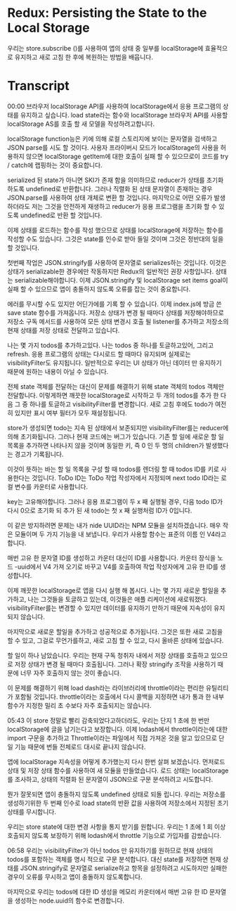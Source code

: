 # Redux: Persisting the State to the Local Storage

우리는 store.subscribe ()를 사용하여 앱의 상태 중 일부를 localStorage에 효율적으로 유지하고 새로 고침 한 후에 복원하는 방법을 배웁니다.

# Transcript

00:00 브라우저 localStorage API를 사용하여 localStorage에서 응용 프로그램의 상태를 유지하고 싶습니다. load state라는 함수와 localStorage 브라우저 API를 사용할 localStorage AS를 호출 할 새 모델을 작성하려고합니다.

localStorage function능은 키에 의해 로컬 스토리지에 보이는 문자열을 검색하고 JSON parse를 시도 할 것이다. 사용자 프라이버시 모드가 localStorage의 사용을 허용하지 않으면 localStorage getItem에 대한 호출이 실패 할 수 있으므로이 코드를 try / catch에 랩핑하는 것이 중요합니다.

serialized 된 state가 아니면 SKI가 존재 함을 의미하므로 reducer가 상태를 초기화하도록 undefined로 반환합니다. 그러나 직렬화 된 상태 문자열이 존재하는 경우 JSON.parse를 사용하여 상태 개체로 변환 할 것입니다. 마지막으로 어떤 오류가 발생하더라도 저는 그것을 안전하게 재생하고 reducer가 응용 프로그램을 초기화 할 수 있도록 undefined로 반환 할 것입니다.

이제 상태를 로드하는 함수를 작성 했으므로 상태를 localStorage에 저장하는 함수를 작성할 수도 있습니다. 그것은 state를 인수로 받아 들일 것이며 그것은 정반대의 일을 할 것입니다.

첫번째 작업은 JSON.stringify를 사용하여 문자열로 serializes하는 것입니다. 이것은 상태가 serializable한 경우에만 작동하지만 Redux의 일반적인 권장 사항입니다. 상태는 serializable해야합니다. 이제 JSON.stringify 및 localStorage set items goal이 실패 할 수 있으므로 앱이 충돌하지 않도록 오류를 잡는 것이 중요합니다.

에러를 무시할 수도 있지만 어딘가에를 기록 할 수 있습니다. 이제 index.js에 방금 쓴 save state 함수를 가져옵니다. 저장소 상태가 변경 될 때마다 상태를 저장해야하므로 저장소 구독 메서드를 사용하여 모든 상태 변경시 호출 될 listener를 추가하고 저장소의 현재 상태를 저장 상태로 전달하고 있습니다.

나는 몇 가지 todos를 추가하고있다. 나는 todos 중 하나를 토글하고있어, 그리고 refresh. 응용 프로그램의 상태는 다시로드 할 때마다 유지되며 실제로는 visibilityFilter도 유지됩니다. 일반적으로 우리는 UI 상태가 아닌 데이터 만 유지하기 때문에 원하는 내용이 아닐 수 있습니다.

전체 state 객체를 전달하는 대신이 문제를 해결하기 위해 state 객체의 todos 객체만 전달합니다. 이렇게하면 깨끗한 localStorage로 시작하고 두 개의 todos를 추가 한 다음 그 중 하나를 토글하고 visibilityFilter를 변경합니다. 새로 고침 후에도 todo가 여전히 있지만 표시 여부 필터가 모두 재설정됩니다.

store가 생성되면 todo는 지속 된 상태에서 보존되지만 visibilityFilter를는 reducer에 의해 초기화됩니다. 그러나 현재 코드에는 버그가 있습니다. 기존 할 일에 새로운 할 일 목록을 추가하면 나타나지 않을 것이며 동일한 키, 즉 0 인 두 명의 children가 발생했다는 경고가 기록됩니다.

이것이 뜻하는 바는 할 일 목록을 구성 할 때 todos를 렌더링 할 때 todos ID를 키로 사용한다는 것입니다. ToDo ID는 ToDo 작업 작성자에서 지정되며 next todo ID라는 로컬 변수를 카운터로 사용합니다.

key는 고유해야합니다. 그러나 응용 프로그램이 두 x 째 실행될 경우, 다음 todo ID가 다시 0으로 초기화 되 추가 된 새 todo는 첫 x 째 실행처럼 ID가 0입니다.

이 같은 방지하려면 문제는 내가 nide UUID라는 NPM 모듈을 설치하겠습니다. 매우 작은 모듈이며 두 가지 기능을 내 보냅니다. 우리가 사용할 함수는 표준의 이름 인 V4라고합니다.

매번 고유 한 문자열 ID를 생성하고 카운터 대신이 ID를 사용합니다. 카운터 장식을 노드 -uuid에서 V4 가져 오기로 바꾸고 V4를 호출하여 작업 작성자에게 고유 한 ID를 생성합니다.

이제 깨끗한 localStorage로 앱을 다시 실행 해 봅시다. 나는 몇 가지 새로운 할일을 추가하고, 나는 그것들을 토글하고 있는데, 이것들은 애플 리케이션에 새로워졌다. visibilityFilter를는 변경할 수 있지만 데이터를 유지하기 만하기 때문에 지속성이 유지되지 않습니다.

마지막으로 새로운 할일을 추가하고 성공적으로 추가됩니다. 그것은 또한 새로 고침을 할 수 있고, 그걸로 무언가를하고, 새로 고침 할 수 있고, 다시 올바른 상태에 있습니다.

할 일이 하나 남았습니다. 우리는 현재 구독 청취자 내에서 저장 상태를 호출하고 있으므로 저장 상태가 변경 될 때마다 호출됩니다. 그러나 확장 stringify 조작을 사용하기 때문에 너무 자주 호출하지 않는 것이 좋습니다.

이 문제를 해결하기 위해 load dash라는 라이브러리에 throttle이라는 편리한 유틸리티가 포함될 것입니다. throttle이라는 호출에서 다시 콜백을 지정하면 내가 통과 한 내부 함수가 지정한 밀리 초 수보다 자주 호출되지는 않습니다.

05:43 이 store 정말로 빨리 감축되었다고하더라도, 우리는 단지 1 초에 한 번만 localStorage에 글을 남기는다고 보장합니다. 이제 lodash에서 throttle이라는에 대한 import 구문을 추가하고 Throttle이라는 파일에서 직접 가져온 것을 알고 있으므로 단일 기능 때문에 번들 전체로드 대시로 끝나지 않습니다.

앱에 localStorage 지속성을 어떻게 추가했는지 다시 한번 살펴 보겠습니다. 먼저로드 상태 및 저장 상태 함수를 사용하여 새 모듈을 만들었습니다. 로드 상태는 localStorage를 조사하고, 상태의 직렬화 된 문자열이 JSON으로 구문 분석하려고 시도합니다.

뭔가 잘못되면 앱이 충돌하지 않도록 undefined 상태로 되돌 립니다. 우리는 저장소를 생성하기위한 두 번째 인수로 load state의 반환 값을 사용하여 저장소에서 지정된 초기 상태를 무시합니다.

우리는 store state에 대한 변경 사항을 통지 받기를 원합니다. 우리는 1 초에 1 회 이상 호출되지 않도록 보장하기 위해 lodash에서 throttle 기능으로 가입자를 감쌌습니다.

06:58 우리는 visibilityFilter가 아닌 todos 만 유지하기를 원하므로 현재 상태의 todos를 포함하는 객체를 명시 적으로 구문 분석합니다. 대신 state를 저장하면 현재 상태를 JSON.stringify로 문자열로 serialize하고 항목을 설정하려고 시도하지만 실패한 경우이 오류를 무시하고 앱이 충돌하지 않도록합니다.

마지막으로 우리는 todos에 대한 ID 생성을 메모리 카운터에서 매번 고유 한 ID 문자열을 생성하는 node.uuid의 함수로 변경합니다.
